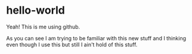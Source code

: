 # hello-world
Yeah! This is me using github.

As you can see I am trying to be familiar with this new stuff and I thinking even though I use this but still I ain't hold of this stuff.
